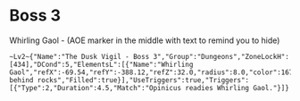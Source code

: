 # Boss 3
Whirling Gaol - (AOE marker in the middle with text to remind you to hide)
```
~Lv2~{"Name":"The Dusk Vigil - Boss 3","Group":"Dungeons","ZoneLockH":[434],"DCond":5,"ElementsL":[{"Name":"Whirling Gaol","refX":-69.54,"refY":-388.12,"refZ":32.0,"radius":8.0,"color":1677721855,"overlayBGColor":4278190080,"overlayTextColor":4294967295,"overlayVOffset":1.0,"overlayText":"Hide behind rocks","Filled":true}],"UseTriggers":true,"Triggers":[{"Type":2,"Duration":4.5,"Match":"Opinicus readies Whirling Gaol."}]}
```

